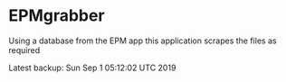 # EPMgrabber
Using a database from the EPM app this application scrapes the files as required


Latest backup: Sun Sep 1 05:12:02 UTC 2019
